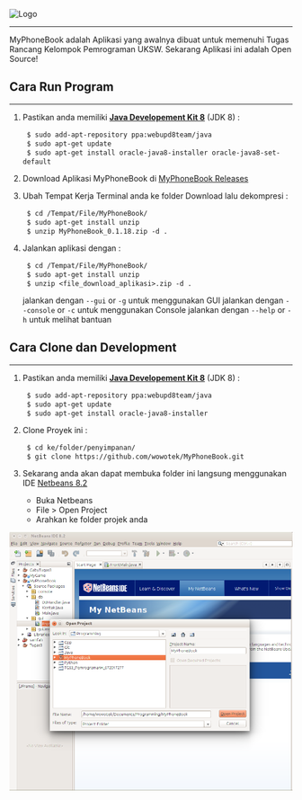 ![Logo](https://raw.githubusercontent.com/wowotek/MyPhoneBook/7dd5e9d08647d3598db6334ccb18f91c66cd7c85/src/gui/img/Text_Logo_Resize.png)

---
MyPhoneBook adalah Aplikasi yang awalnya dibuat untuk memenuhi Tugas Rancang Kelompok Pemrograman UKSW.
Sekarang Aplikasi ini adalah Open Source!

## Cara Run Program
---
1. Pastikan anda memiliki [**Java Developement Kit 8**](http://www.oracle.com/technetwork/java/javase/downloads/jdk8-downloads-2133151.html) (JDK 8) :

        $ sudo add-apt-repository ppa:webupd8team/java
        $ sudo apt-get update
        $ sudo apt-get install oracle-java8-installer oracle-java8-set-default

2. Download Aplikasi MyPhoneBook di [MyPhoneBook Releases](https://github.com/wowotek/MyPhoneBook/tree/master/Releases)

3. Ubah Tempat Kerja Terminal anda ke folder Download lalu dekompresi : 

        $ cd /Tempat/File/MyPhoneBook/
        $ sudo apt-get install unzip
        $ unzip MyPhoneBook_0.1.18.zip -d .

4. Jalankan aplikasi dengan :

        $ cd /Tempat/File/MyPhoneBook/
        $ sudo apt-get install unzip
        $ unzip <file_download_aplikasi>.zip -d .

   jalankan dengan `--gui` or `-g` untuk menggunakan GUI
   jalankan dengan `--console` or `-c` untuk menggunakan Console
   jalankan dengan `--help` or `-h` untuk melihat bantuan

## Cara Clone dan Development
---
1. Pastikan anda memiliki [**Java Developement Kit 8**](http://www.oracle.com/technetwork/java/javase/downloads/jdk8-downloads-2133151.html) (JDK 8) :

        $ sudo add-apt-repository ppa:webupd8team/java
        $ sudo apt-get update
        $ sudo apt-get install oracle-java8-installer

2. Clone Proyek ini : 

        $ cd ke/folder/penyimpanan/
        $ git clone https://github.com/wowotek/MyPhoneBook.git

3. Sekarang anda akan dapat membuka folder ini langsung menggunakan IDE [Netbeans 8.2](https://netbeans.org/)
    - Buka Netbeans
    - File > Open Project
    - Arahkan ke folder projek anda

![](https://raw.githubusercontent.com/wowotek/MyPhoneBook/master/misc/img/1.png)

